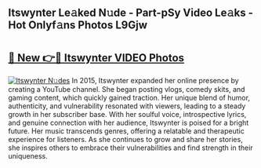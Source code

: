 ## Itswynter Le𝚊ked N𝚞de - Part-pSy Video Le𝚊ks - Hot Onlyf𝚊ns Photos L9Gjw

# <h2><a href="http://ab89009.deff.icu/?id=Itswynter">🔗 New 👉🔴 Itswynter VIDEO Photos</a></h2>

[![Itswynter N𝚞des](https://i.imgur.com/rIISA9y.gif)](http://ab89009.deff.icu/?id=Itswynter)
In 2015, Itswynter expanded her online presence by creating a YouTube channel. She began posting vlogs, comedy skits, and gaming content, which quickly gained traction. Her unique blend of humor, authenticity, and vulnerability resonated with viewers, leading to a steady growth in her subscriber base. With her soulful voice, introspective lyrics, and genuine connection with her audience, Itswynter is poised for a bright future. Her music transcends genres, offering a relatable and therapeutic experience for listeners. As she continues to grow and share her stories, she inspires others to embrace their vulnerabilities and find strength in their uniqueness.
